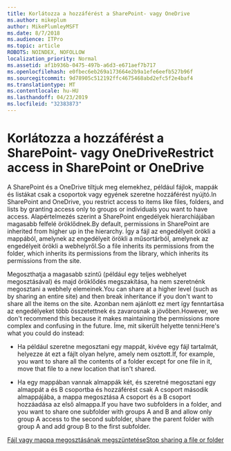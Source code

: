 ```yaml
---
title: Korlátozza a hozzáférést a SharePoint- vagy OneDrive
ms.author: mikeplum
author: MikePlumleyMSFT
ms.date: 8/7/2018
ms.audience: ITPro
ms.topic: article
ROBOTS: NOINDEX, NOFOLLOW
localization_priority: Normal
ms.assetid: af1b936b-0475-497b-a6d3-e671aef7b717
ms.openlocfilehash: e0fbec6eb269a173664e2b9a1efe6eefb527b96f
ms.sourcegitcommit: 9d78905c512192ffc4675468abd2efc5f2e4baf4
ms.translationtype: MT
ms.contentlocale: hu-HU
ms.lasthandoff: 04/23/2019
ms.locfileid: "32383873"
---
```

# <a name="restrict-access-in-sharepoint-or-onedrive"></a><span data-ttu-id="db5e2-102">Korlátozza a hozzáférést a SharePoint- vagy OneDrive</span><span class="sxs-lookup"><span data-stu-id="db5e2-102">Restrict access in SharePoint or OneDrive</span></span>

<span data-ttu-id="db5e2-103">A SharePoint és a OneDrive tiltjuk meg elemekhez, például fájlok, mappák és listákat csak a csoportok vagy egyének szeretne hozzáférést nyújtó.</span><span class="sxs-lookup"><span data-stu-id="db5e2-103">In SharePoint and OneDrive, you restrict access to items like files, folders, and lists by granting access only to groups or individuals you want to have access.</span></span> <span data-ttu-id="db5e2-104">Alapértelmezés szerint a SharePoint engedélyek hierarchiájában magasabb felfelé öröklődnek.</span><span class="sxs-lookup"><span data-stu-id="db5e2-104">By default, permissions in SharePoint are inherited from higher up in the hierarchy.</span></span> <span data-ttu-id="db5e2-105">Így a fájl az engedélyeit örökli a mappából, amelynek az engedélyeit örökli a műsortárból, amelynek az engedélyeit örökli a webhelyről.</span><span class="sxs-lookup"><span data-stu-id="db5e2-105">So a file inherits its permissions from the folder, which inherits its permissions from the library, which inherits its permissions from the site.</span></span>
  
<span data-ttu-id="db5e2-106">Megoszthatja a magasabb szintű (például egy teljes webhelyet megosztásával) és majd öröklődés megszakítása, ha nem szeretnénk megosztani a webhely elemeinek.</span><span class="sxs-lookup"><span data-stu-id="db5e2-106">You can share at a higher level (such as by sharing an entire site) and then break inheritance if you don't want to share all the items on the site.</span></span> <span data-ttu-id="db5e2-107">Azonban nem ajánlott ez mert így fenntartása az engedélyeket több összetettnek és zavarosnak a jövőben.</span><span class="sxs-lookup"><span data-stu-id="db5e2-107">However, we don't recommend this because it makes maintaining the permissions more complex and confusing in the future.</span></span> <span data-ttu-id="db5e2-108">Íme, mit sikerült helyette tenni:</span><span class="sxs-lookup"><span data-stu-id="db5e2-108">Here's what you could do instead:</span></span>
  
- <span data-ttu-id="db5e2-109">Ha például szeretne megosztani egy mappát, kivéve egy fájl tartalmát, helyezze át ezt a fájlt olyan helyre, amely nem osztott.</span><span class="sxs-lookup"><span data-stu-id="db5e2-109">If, for example, you want to share all the contents of a folder except for one file in it, move that file to a new location that isn't shared.</span></span>
    
- <span data-ttu-id="db5e2-110">Ha egy mappában vannak almappák két, és szeretné megosztani egy almappát a és B csoportba és hozzáférést csak A csoport második almappájába, a mappa megosztása A csoport és a B csoport hozzáadása az első almappa.</span><span class="sxs-lookup"><span data-stu-id="db5e2-110">If you have two subfolders in a folder, and you want to share one subfolder with groups A and B and allow only group A access to the second subfolder, share the parent folder with group A and add group B to the first subfolder.</span></span>
    
[<span data-ttu-id="db5e2-111">Fájl vagy mappa megosztásának megszüntetése</span><span class="sxs-lookup"><span data-stu-id="db5e2-111">Stop sharing a file or folder </span></span>](https://go.microsoft.com/fwlink/?linkid=2008861)
  

